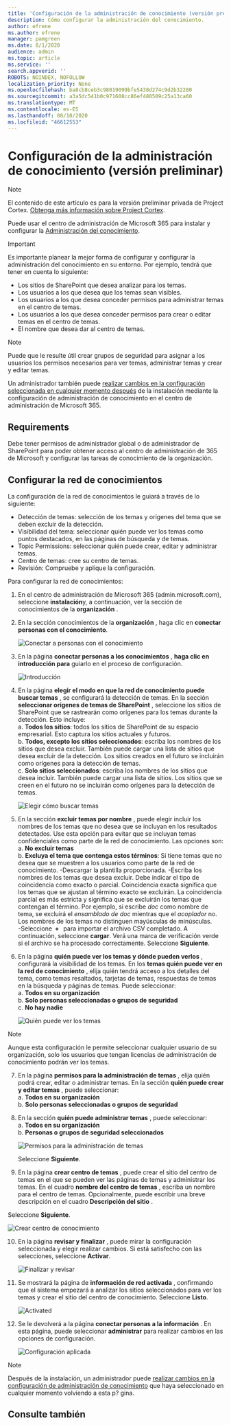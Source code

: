 ```yaml
---
title: 'Configuración de la administración de conocimiento (versión preliminar) '
description: Cómo configurar la administración del conocimiento.
author: efrene
ms.author: efrene
manager: pamgreen
ms.date: 8/1/2020
audience: admin
ms.topic: article
ms.service: ''
search.appverid: ''
ROBOTS: NOINDEX, NOFOLLOW
localization_priority: None
ms.openlocfilehash: ba8cb8ceb3c98019099bfe5438d274c9d2b32280
ms.sourcegitcommit: a3a5dc541b0c971608cc86ef480509c25a13ca60
ms.translationtype: MT
ms.contentlocale: es-ES
ms.lasthandoff: 08/10/2020
ms.locfileid: "46612553"
---
```

# <a name="set-up-knowledge-management-preview"></a>Configuración de la administración de conocimiento (versión preliminar)

> [!Note] 
> El contenido de este artículo es para la versión preliminar privada de Project Cortex. [Obtenga más información sobre Project Cortex](https://aka.ms/projectcortex).

Puede usar el centro de administración de Microsoft 365 para instalar y configurar la [Administración del conocimiento](knowledge-management-overview.md). 

> [!Important]
> Es importante planear la mejor forma de configurar y configurar la administración del conocimiento en su entorno. Por ejemplo, tendrá que tener en cuenta lo siguiente:
- Los sitios de SharePoint que desea analizar para los temas.
- Los usuarios a los que desea que los temas sean visibles.
- Los usuarios a los que desea conceder permisos para administrar temas en el centro de temas.
- Los usuarios a los que desea conceder permisos para crear o editar temas en el centro de temas.
- El nombre que desea dar al centro de temas.

> [!Note]
> Puede que le resulte útil crear grupos de seguridad para asignar a los usuarios los permisos necesarios para ver temas, administrar temas y crear y editar temas.

Un administrador también puede [realizar cambios en la configuración seleccionada en cualquier momento después](manage-knowledge-network.md) de la instalación mediante la configuración de administración de conocimiento en el centro de administración de Microsoft 365.

## <a name="requirements"></a>Requirements 
Debe tener permisos de administrador global o de administrador de SharePoint para poder obtener acceso al centro de administración de 365 de Microsoft y configurar las tareas de conocimiento de la organización.

## <a name="set-up-your-knowledge-network"></a>Configurar la red de conocimientos

La configuración de la red de conocimientos le guiará a través de lo siguiente:

- Detección de temas: selección de los temas y orígenes del tema que se deben excluir de la detección.
- Visibilidad del tema: seleccionar quién puede ver los temas como puntos destacados, en las páginas de búsqueda y de temas.
- Topic Permissions: seleccionar quién puede crear, editar y administrar temas.
- Centro de temas: cree su centro de temas.
- Revisión: Compruebe y aplique la configuración.

Para configurar la red de conocimientos:

1. En el centro de administración de Microsoft 365 (admin.microsoft.com), seleccione **instalación**y, a continuación, ver la sección de conocimientos de la **organización** .
2. En la sección conocimientos de la **organización** , haga clic en **conectar personas con el conocimiento**.<br/>

    ![Conectar a personas con el conocimiento](../media/content-understanding/admin-org-knowledge-options.png) </br>

3. En la página **conectar personas a los conocimientos** , **haga clic en introducción para** guiarlo en el proceso de configuración.<br/>

    ![Introducción](../media/content-understanding/k-get-started.png) </br>

4. En la página **elegir el modo en que la red de conocimiento puede buscar temas** , se configurará la detección de temas. En la sección **seleccionar orígenes de temas de SharePoint** , seleccione los sitios de SharePoint que se rastrearán como orígenes para los temas durante la detección. Esto incluye:</br>
    a. **Todos los sitios**: todos los sitios de SharePoint de su espacio empresarial. Esto captura los sitios actuales y futuros.</br>
    b. **Todos, excepto los sitios seleccionados**: escriba los nombres de los sitios que desea excluir.  También puede cargar una lista de sitios que desea excluir de la detección. Los sitios creados en el futuro se incluirán como orígenes para la detección de temas. </br>
    c. **Solo sitios seleccionados**: escriba los nombres de los sitios que desea incluir. También puede cargar una lista de sitios. Los sitios que se creen en el futuro no se incluirán como orígenes para la detección de temas. </br>

    ![Elegir cómo buscar temas](../media/content-understanding/ksetup1.png) </br>
   
5. En la sección **excluir temas por nombre** , puede elegir incluir los nombres de los temas que no desea que se incluyan en los resultados detectados. Use esta opción para evitar que se incluyan temas confidenciales como parte de la red de conocimiento. Las opciones son:</br>
    a. **No excluir temas** </br>
    b. **Excluya el tema que contenga estos términos**: Si tiene temas que no desea que se muestren a los usuarios como parte de la red de conocimiento.
   -Descargar la plantilla proporcionada.
   -Escriba los nombres de los temas que desea excluir. Debe indicar el tipo de coincidencia como exacto o parcial. Coincidencia exacta significa que los temas que se ajustan al término exacto se excluirán. La coincidencia parcial es más estricta y significa que se excluirán los temas que contengan el término. Por ejemplo, si escribe *doc* como nombre de tema, se excluirá el *ensamblado de doc* mientras que el *acoplador* no. Los nombres de los temas no distinguen mayúsculas de minúsculas.  
        -Seleccione  **+**   para importar el archivo CSV completado. A continuación, seleccione **cargar**. Verá una marca de verificación verde si el archivo se ha procesado correctamente. Seleccione **Siguiente**.</br>


6. En la página **quién puede ver los temas y dónde pueden verlos** , configurará la visibilidad de los temas. En los **temas quién puede ver en la red de conocimiento** , elija quién tendrá acceso a los detalles del tema, como temas resaltados, tarjetas de temas, respuestas de temas en la búsqueda y páginas de temas. Puede seleccionar:</br>
    a. **Todos en su organización**</br>
    b. **Solo personas seleccionadas o grupos de seguridad**</br>
    c. **No hay nadie**</br>

    ![Quién puede ver los temas](../media/content-understanding/ksetup2.png) </br> 

 > [!Note] 
 > Aunque esta configuración le permite seleccionar cualquier usuario de su organización, solo los usuarios que tengan licencias de administración de conocimiento podrán ver los temas. 

7. En la página **permisos para la administración de temas** , elija quién podrá crear, editar o administrar temas. En la sección **quién puede crear y editar temas** , puede seleccionar:</br>
    a. **Todos en su organización**</br>
    b. **Solo personas seleccionadas o grupos de seguridad**</br>
8. En la sección **quién puede administrar temas** , puede seleccionar:</br>
    a. **Todos en su organización**</br>
    b. **Personas o grupos de seguridad seleccionados**</br>

    ![Permisos para la administración de temas](../media/content-understanding/ksetup3.png) </br>

    Seleccione **Siguiente**.</br>
9. En la página **crear centro de temas** , puede crear el sitio del centro de temas en el que se pueden ver las páginas de temas y administrar los temas.  En el cuadro **nombre del centro de temas** , escriba un nombre para el centro de temas. Opcionalmente, puede escribir una breve descripción en el cuadro **Descripción del sitio** . </br>

Seleccione **Siguiente**.</br>

   ![Crear centro de conocimiento](../media/content-understanding/ksetup4.png) </br> 

10. En la página **revisar y finalizar** , puede mirar la configuración seleccionada y elegir realizar cambios. Si está satisfecho con las selecciones, seleccione **Activar**.

    ![Finalizar y revisar](../media/content-understanding/ksetup5.png) </br> 

11. Se mostrará la página de **información de red activada** , confirmando que el sistema empezará a analizar los sitios seleccionados para ver los temas y crear el sitio del centro de conocimiento. Seleccione **Listo**.</br>

    ![Activated](../media/content-understanding/ksetup6.png) </br> 

12. Se le devolverá a la página **conectar personas a la información** . En esta página, puede seleccionar **administrar** para realizar cambios en las opciones de configuración. 

    ![Configuración aplicada](../media/content-understanding/ksetup7.png) </br>   

> [!Note]
> Después de la instalación, un administrador puede [realizar cambios en la configuración de administración de conocimiento](manage-knowledge-network.md) que haya seleccionado en cualquier momento volviendo a esta p? gina.


## <a name="see-also"></a>Consulte también



  






